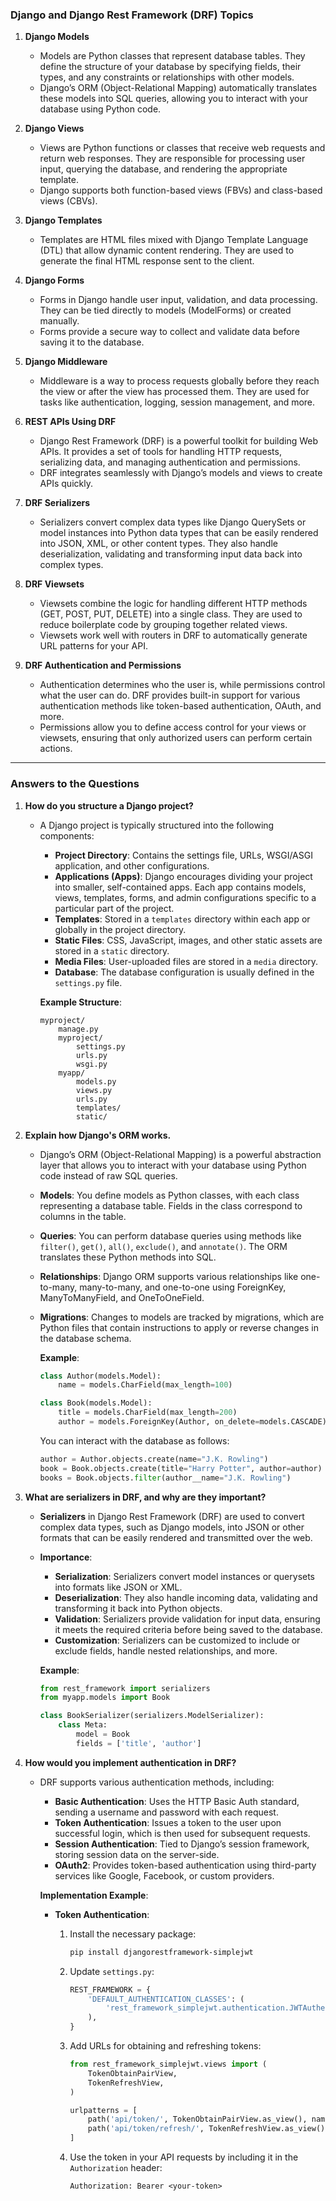 
### **Django and Django Rest Framework (DRF) Topics**

1. **Django Models**
   - Models are Python classes that represent database tables. They define the structure of your database by specifying fields, their types, and any constraints or relationships with other models.
   - Django’s ORM (Object-Relational Mapping) automatically translates these models into SQL queries, allowing you to interact with your database using Python code.

2. **Django Views**
   - Views are Python functions or classes that receive web requests and return web responses. They are responsible for processing user input, querying the database, and rendering the appropriate template.
   - Django supports both function-based views (FBVs) and class-based views (CBVs).

3. **Django Templates**
   - Templates are HTML files mixed with Django Template Language (DTL) that allow dynamic content rendering. They are used to generate the final HTML response sent to the client.

4. **Django Forms**
   - Forms in Django handle user input, validation, and data processing. They can be tied directly to models (ModelForms) or created manually.
   - Forms provide a secure way to collect and validate data before saving it to the database.

5. **Django Middleware**
   - Middleware is a way to process requests globally before they reach the view or after the view has processed them. They are used for tasks like authentication, logging, session management, and more.

6. **REST APIs Using DRF**
   - Django Rest Framework (DRF) is a powerful toolkit for building Web APIs. It provides a set of tools for handling HTTP requests, serializing data, and managing authentication and permissions.
   - DRF integrates seamlessly with Django’s models and views to create APIs quickly.

7. **DRF Serializers**
   - Serializers convert complex data types like Django QuerySets or model instances into Python data types that can be easily rendered into JSON, XML, or other content types. They also handle deserialization, validating and transforming input data back into complex types.

8. **DRF Viewsets**
   - Viewsets combine the logic for handling different HTTP methods (GET, POST, PUT, DELETE) into a single class. They are used to reduce boilerplate code by grouping together related views.
   - Viewsets work well with routers in DRF to automatically generate URL patterns for your API.

9. **DRF Authentication and Permissions**
   - Authentication determines who the user is, while permissions control what the user can do. DRF provides built-in support for various authentication methods like token-based authentication, OAuth, and more.
   - Permissions allow you to define access control for your views or viewsets, ensuring that only authorized users can perform certain actions.

---

### **Answers to the Questions**

1. **How do you structure a Django project?**
   - A Django project is typically structured into the following components:
     - **Project Directory**: Contains the settings file, URLs, WSGI/ASGI application, and other configurations.
     - **Applications (Apps)**: Django encourages dividing your project into smaller, self-contained apps. Each app contains models, views, templates, forms, and admin configurations specific to a particular part of the project.
     - **Templates**: Stored in a `templates` directory within each app or globally in the project directory.
     - **Static Files**: CSS, JavaScript, images, and other static assets are stored in a `static` directory.
     - **Media Files**: User-uploaded files are stored in a `media` directory.
     - **Database**: The database configuration is usually defined in the `settings.py` file.

     **Example Structure**:
     ```
     myproject/
         manage.py
         myproject/
             settings.py
             urls.py
             wsgi.py
         myapp/
             models.py
             views.py
             urls.py
             templates/
             static/
     ```

2. **Explain how Django's ORM works.**
   - Django’s ORM (Object-Relational Mapping) is a powerful abstraction layer that allows you to interact with your database using Python code instead of raw SQL queries. 
   - **Models**: You define models as Python classes, with each class representing a database table. Fields in the class correspond to columns in the table.
   - **Queries**: You can perform database queries using methods like `filter()`, `get()`, `all()`, `exclude()`, and `annotate()`. The ORM translates these Python methods into SQL.
   - **Relationships**: Django ORM supports various relationships like one-to-many, many-to-many, and one-to-one using ForeignKey, ManyToManyField, and OneToOneField.
   - **Migrations**: Changes to models are tracked by migrations, which are Python files that contain instructions to apply or reverse changes in the database schema.

     **Example**:
     ```python
     class Author(models.Model):
         name = models.CharField(max_length=100)

     class Book(models.Model):
         title = models.CharField(max_length=200)
         author = models.ForeignKey(Author, on_delete=models.CASCADE)
     ```

     You can interact with the database as follows:
     ```python
     author = Author.objects.create(name="J.K. Rowling")
     book = Book.objects.create(title="Harry Potter", author=author)
     books = Book.objects.filter(author__name="J.K. Rowling")
     ```

3. **What are serializers in DRF, and why are they important?**
   - **Serializers** in Django Rest Framework (DRF) are used to convert complex data types, such as Django models, into JSON or other formats that can be easily rendered and transmitted over the web. 
   - **Importance**:
     - **Serialization**: Serializers convert model instances or querysets into formats like JSON or XML.
     - **Deserialization**: They also handle incoming data, validating and transforming it back into Python objects.
     - **Validation**: Serializers provide validation for input data, ensuring it meets the required criteria before being saved to the database.
     - **Customization**: Serializers can be customized to include or exclude fields, handle nested relationships, and more.

     **Example**:
     ```python
     from rest_framework import serializers
     from myapp.models import Book

     class BookSerializer(serializers.ModelSerializer):
         class Meta:
             model = Book
             fields = ['title', 'author']
     ```

4. **How would you implement authentication in DRF?**
   - DRF supports various authentication methods, including:
     - **Basic Authentication**: Uses the HTTP Basic Auth standard, sending a username and password with each request.
     - **Token Authentication**: Issues a token to the user upon successful login, which is then used for subsequent requests.
     - **Session Authentication**: Tied to Django’s session framework, storing session data on the server-side.
     - **OAuth2**: Provides token-based authentication using third-party services like Google, Facebook, or custom providers.

     **Implementation Example**:
     - **Token Authentication**:
       1. Install the necessary package:
          ```bash
          pip install djangorestframework-simplejwt
          ```
       2. Update `settings.py`:
          ```python
          REST_FRAMEWORK = {
              'DEFAULT_AUTHENTICATION_CLASSES': (
                  'rest_framework_simplejwt.authentication.JWTAuthentication',
              ),
          }
          ```
       3. Add URLs for obtaining and refreshing tokens:
          ```python
          from rest_framework_simplejwt.views import (
              TokenObtainPairView,
              TokenRefreshView,
          )

          urlpatterns = [
              path('api/token/', TokenObtainPairView.as_view(), name='token_obtain_pair'),
              path('api/token/refresh/', TokenRefreshView.as_view(), name='token_refresh'),
          ]
          ```

       4. Use the token in your API requests by including it in the `Authorization` header:
          ```
          Authorization: Bearer <your-token>
          ```

